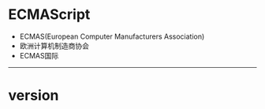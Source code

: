 # ECMAScript

- ECMAS(European Computer Manufacturers Association)
- 欧洲计算机制造商协会
- ECMAS国际



---

# version


